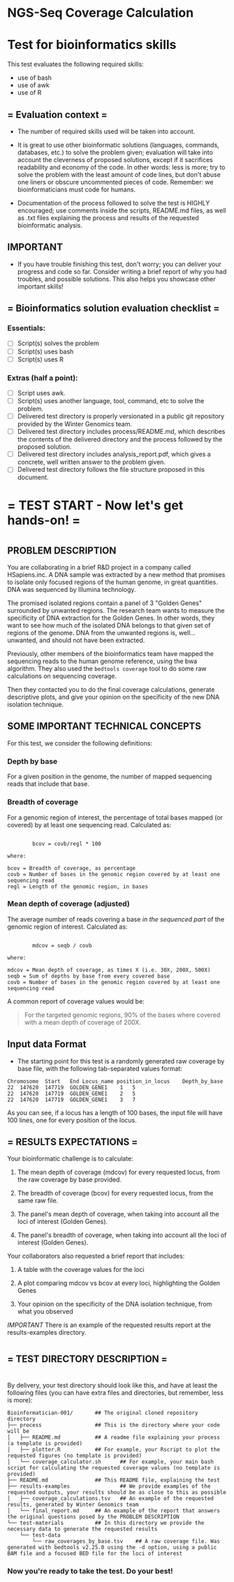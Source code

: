 # NGS-Seq Coverage Calculation

# Test for bioinformatics skills

This test evaluates the following required skills:

 - use of bash
 - use of awk
 - use of R

## = Evaluation context =

* The number of required skills used will be taken into account.

* It is great to use other bioinformatic solutions (languages, commands, databases, etc.) 
  to solve the problem given; evaluation will take into account the cleverness of proposed solutions, except if it
  sacrifices readability and economy of the code. In other words: less is more; try to solve the problem with the least amount
  of code lines, but don't abuse one liners or obscure uncommented pieces of code. Remember: we bioinformaticians must code for humans.

* Documentation of the process followed to solve the test is HIGHLY encouraged; use comments inside the scripts,
  README.md files, as well as .txt files explaining the process and results of the requested bioinformatic analysis.

## IMPORTANT

* If you have trouble finishing this test, don't worry; you can deliver your progress and code so far.
  Consider writing a brief report of why you had troubles, and possible solutions. This also helps you showcase
  other important skills!

## = Bioinformatics solution evaluation checklist =

### Essentials:

- [ ] Script(s) solves the problem
- [ ] Script(s) uses bash
- [ ] Script(s) uses R

### Extras (half a point):

- [ ] Script uses awk.
- [ ] Script(s) uses another language, tool, command, etc to solve the problem.
- [ ] Delivered test directory is properly versionated in a public git repository provided by the Winter Genomics team.
- [ ] Delivered test directory includes process/README.md, which describes the contents of the delivered directory and the process followed by the proposed solution.
- [ ] Delivered test directory includes analysis_report.pdf, which gives a concrete, well written answer to the problem given.
- [ ] Delivered test directory follows the file structure proposed in this document.

# #########
# = TEST START - Now let's get hands-on! =
# #########

## PROBLEM DESCRIPTION

You are collaborating in a brief R&D project in a company called HSapiens.inc. 
A DNA sample was extracted by a new method that promises to isolate only 
focused regions of the human genome, in great quantities. DNA was sequenced 
by Illumina technology.

The promised isolated regions contain a panel of 3 "Golden Genes" surrounded 
by unwanted regions. The research team wants to measure the specificity of 
DNA extraction for the Golden Genes. In other words, they want to see how 
much of the isolated DNA belongs to that given set of regions of the genome. 
DNA from the unwanted regions is, well... unwanted, and should not have been extracted.

Previously, other members of the bioinformatics team have mapped the 
sequencing reads to the human genome reference, using the bwa algorithm. 
They also used the `bedtools coverage` tool to do some raw calculations on 
sequencing coverage.

Then they contacted you to do the final coverage calculations, generate 
descriptive plots, and give your opinion on the specificity of the new DNA 
isolation technique.

## SOME IMPORTANT TECHNICAL CONCEPTS

For this test, we consider the following definitions:

### Depth by base
For a given position in the genome, the number of mapped sequencing reads that include that base.

### Breadth of coverage 

For a genomic region of interest, the percentage of total bases mapped (or covered) by at least one sequencing read. 
Calculated as:

```

		bcov = covb/regl * 100
	
where:

bcov = Breadth of coverage, as percentage
covb = Number of bases in the genomic region covered by at least one sequencing read
regl = Length of the genomic region, in bases

```

### Mean depth of coverage (adjusted) 

The average number of reads covering a base *in the sequenced part* of the genomic region of interest. Calculated as:

```

    	mdcov = seqb / covb

where:

mdcov = Mean depth of coverage, as times X (i.e. 30X, 200X, 500X)
seqb = Sum of depths by base from every covered base
covb = Number of bases in the genomic region covered by at least one sequencing read

```

A common report of coverage values would be:

> For the targeted genomic regions, 90% of the bases where covered with a mean depth of coverage of 200X.

## Input data Format

* The starting point for this test is a randomly generated raw coverage by base file, with the following tab-separated values format:

````
Chromosome	Start	End	Locus_name position_in_locus	Depth_by_base
22	147620	147719	GOLDEN_GENE1	1	5
22	147620	147719	GOLDEN_GENE1	2	5
22	147620	147719	GOLDEN_GENE1	3	7
````

As you can see, if a locus has a length of 100 bases, the input file will 
have 100 lines, one for every position of the locus.

## = RESULTS EXPECTATIONS =

Your bioinformatic challenge is to calculate:

 1. The mean depth of coverage (mdcov) for every requested locus, from the raw coverage by base provided.

 2. The breadth of coverage (bcov) for every requested locus, from the same raw file.

 3. The panel's mean depth of coverage, when taking into account all the loci of interest (Golden Genes).

 4. The panel's breadth of coverage, when taking into account all the loci of interest (Golden Genes).


Your collaborators also requested a brief report that includes:

1. A table with the coverage values for the loci

2. A plot comparing mdcov vs bcov at every loci, highlighting the Golden Genes

3. Your opinion on the specificity of the DNA isolation technique, from what you observed

*IMPORTANT* There is an example of the requested results report at the results-examples directory.

# #########
## = TEST DIRECTORY DESCRIPTION =
# #########

By delivery, your test directory should look like this, and have at least the following files
(you can have extra files and directories, but remember, less is more):

````
Bioinformatician-001/		## The original cloned repository directory
├── process				    ## This is the directory where your code will be
│   ├── README.md			## A readme file explaining your process (a template is provided)
│   ├── plotter.R			## For example, your Rscript to plot the requested figures (no template is provided)
│   └── coverage_calculator.sh		## For example, your main bash script for calculating the requested coverage values (no template is provided)
├── README.md				## This README file, explaining the test
├── results-examples	    		## We provide examples of the requested outputs, your results should be as close to this as possible
│   ├── coverage_calculations.tsv	## An example of the requested results, generated by Winter Genomics team
│   └── final_report.md		## An example of the report that answers the original questions posed by the PROBLEM DESCRIPTION
└── test-materials			## In this directory we provide the necessary data to generate the requested results
    └── test-data
        └── raw_coverages_by_base.tsv    ## A raw coverage file. Was generated with bedtools v2.25.0 using the -d option, using a public BAM file and a focused BED file for the loci of interest

````

### Now you're ready to take the test. Do your best!
